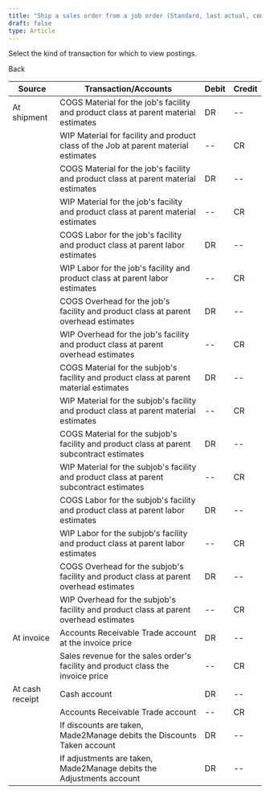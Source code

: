 ```yaml
---
title: "Ship a sales order from a job order (Standard, last actual, component or Shipping)"
draft: false
type: Article
---
```


Select the kind of transaction for which to view postings. 

Back

| Source          | Transaction/Accounts                                                                      | Debit | Credit |
|-----------------|-------------------------------------------------------------------------------------------|-------|--------|
| At shipment     | COGS Material for the job's facility and product class at parent material estimates       | DR    | --     |
|                 | WIP Material for facility and product class of the Job at parent material estimates       | --    | CR     |
|                 | COGS Material for the job's facility and product class at parent material estimates       | DR    | --     |
|                 | WIP Material for the job's facility and product class at parent material estimates        | --    | CR     |
|                 | COGS Labor for the job's facility and product class at parent labor estimates             | DR    | --     |
|                 | WIP Labor for the job's facility and product class at parent labor estimates              | --    | CR     |
|                 | COGS Overhead for the job's facility and product class at parent overhead estimates       | DR    | --     |
|                 | WIP Overhead for the job's facility and product class at parent overhead estimates        | --    | CR     |
|                 | COGS Material for the subjob's facility and product class at parent material estimates    | DR    | --     |
|                 | WIP Material for the subjob's facility and product class at parent material estimates     | --    | CR     |
|                 | COGS Material for the subjob's facility and product class at parent subcontract estimates | DR    | --     |
|                 | WIP Material for the subjob's facility and product class at parent subcontract estimates  | --    | CR     |
|                 | COGS Labor for the subjob's facility and product class at parent labor estimates          | DR    | --     |
|                 | WIP Labor for the subjob's facility and product class at parent labor estimates           | --    | CR     |
|                 | COGS Overhead for the subjob's facility and product class at parent overhead estimates    | DR    | --     |
|                 | WIP Overhead for the subjob's facility and product class at parent overhead estimates     | --    | CR     |
| At invoice      | Accounts Receivable Trade account at the invoice price                                    | DR    | --     |
|                 | Sales revenue for the sales order's facility and product class the invoice price          | --    | CR     |
| At cash receipt | Cash account                                                                              | DR    | --     |
|                 | Accounts Receivable Trade account                                                         | --    | CR     |
|                 | If discounts are taken, Made2Manage debits the Discounts Taken account                    | DR    | --     |
|                 | If adjustments are taken, Made2Manage debits the Adjustments account                      | DR    | --     |